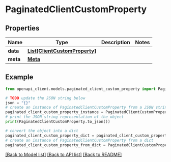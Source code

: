 # PaginatedClientCustomProperty


## Properties

Name | Type | Description | Notes
------------ | ------------- | ------------- | -------------
**data** | [**List[ClientCustomProperty]**](ClientCustomProperty.md) |  | 
**meta** | [**Meta**](Meta.md) |  | 

## Example

```python
from openapi_client.models.paginated_client_custom_property import PaginatedClientCustomProperty

# TODO update the JSON string below
json = "{}"
# create an instance of PaginatedClientCustomProperty from a JSON string
paginated_client_custom_property_instance = PaginatedClientCustomProperty.from_json(json)
# print the JSON string representation of the object
print(PaginatedClientCustomProperty.to_json())

# convert the object into a dict
paginated_client_custom_property_dict = paginated_client_custom_property_instance.to_dict()
# create an instance of PaginatedClientCustomProperty from a dict
paginated_client_custom_property_from_dict = PaginatedClientCustomProperty.from_dict(paginated_client_custom_property_dict)
```
[[Back to Model list]](../README.md#documentation-for-models) [[Back to API list]](../README.md#documentation-for-api-endpoints) [[Back to README]](../README.md)


